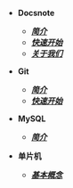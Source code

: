 - **Docsnote**

    * [***简介***](/README.md)
    * [***快速开始***](/zh-cn/Quickly.md)
    * [***关于我们***](/zh-cn/About.md)

- **Git**

    * [***简介***](/zh-cn/Git/README.md)
    * [***快速开始***](/zh-cn/Git/Quackly.md)

- **MySQL**

    * [***简介***](/zh-cn/Mysql/README.md)


- **单片机**

    * [***基本概念***](/zh-cn/SCM/README.md)